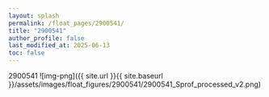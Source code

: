 ```yaml
---
layout: splash
permalink: /float_pages/2900541/
title: "2900541"
author_profile: false
last_modified_at: 2025-06-13
toc: false
---
```

 
2900541
![img-png]({{ site.url }}{{ site.baseurl }}/assets/images/float_figures/2900541/2900541_Sprof_processed_v2.png)